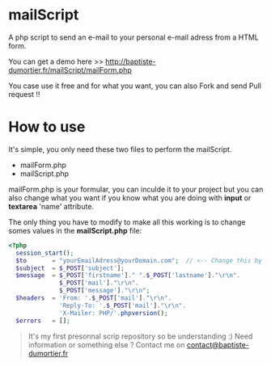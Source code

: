 # mailScript
A php script to send an e-mail to your personal e-mail adress from a HTML form.

You can get a demo here >> http://baptiste-dumortier.fr/mailScript/mailForm.php

You case use it free and for what you want, you can also Fork and send Pull request :bangbang:

# How to use
It's simple, you only need these two files to perform the mailScript.
- mailForm.php 
- mailScript.php

mailForm.php is your formular, you can inculde it to your project but you can also change what you want if you know what you are doing with **input** or **textarea** 'name' attribute.

The only thing you have to modify to make all this working is to change somes values in the **mailScript.php** file:

```php
<?php
  session_start();
  $to       = "yourEmailAdress@yourDomain.com";  // <-- Change this by your personnal email adress
  $subject  = $_POST['subject'];
  $message  = $_POST['firstname']." ".$_POST['lastname']."\r\n".
              $_POST['mail']."\r\n".
              $_POST['message']."\r\n";
  $headers  = 'From: '.$_POST['mail']."\r\n".
              'Reply-To: '.$_POST['mail']."\r\n".
              'X-Mailer: PHP/'.phpversion();
  $errors   = [];
```



> It's my first presonnal scrip repository so be understanding :)
> Need information or something else ? Contact me on contact@baptiste-dumortier.fr
